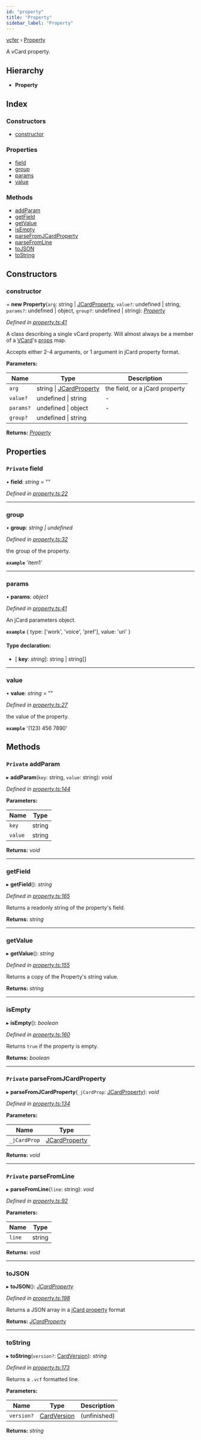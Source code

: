 ```yaml
---
id: "property"
title: "Property"
sidebar_label: "Property"
---
```


[vcfer](../index.md) › [Property](property.md)

A vCard property.

## Hierarchy

* **Property**

## Index

### Constructors

* [constructor](property.md#constructor)

### Properties

* [field](property.md#private-field)
* [group](property.md#group)
* [params](property.md#params)
* [value](property.md#value)

### Methods

* [addParam](property.md#private-addparam)
* [getField](property.md#getfield)
* [getValue](property.md#getvalue)
* [isEmpty](property.md#isempty)
* [parseFromJCardProperty](property.md#private-parsefromjcardproperty)
* [parseFromLine](property.md#private-parsefromline)
* [toJSON](property.md#tojson)
* [toString](property.md#tostring)

## Constructors

###  constructor

\+ **new Property**(`arg`: string | [JCardProperty](../index.md#jcardproperty), `value?`: undefined | string, `params?`: undefined | object, `group?`: undefined | string): *[Property](property.md)*

*Defined in [property.ts:41](https://github.com/mcpar-land/vcfer/blob/8cf5c99/src/property.ts#L41)*

A class describing a single vCard property.
Will almost always be a member of a
[VCard](vcard.md)'s [props](vcard.md#props) map.

Accepts either 2-4 arguments, or 1 argument in jCard property format.

**Parameters:**

Name | Type | Description |
------ | ------ | ------ |
`arg` | string &#124; [JCardProperty](../index.md#jcardproperty) | the field, or a jCard property |
`value?` | undefined &#124; string | - |
`params?` | undefined &#124; object | - |
`group?` | undefined &#124; string |   |

**Returns:** *[Property](property.md)*

## Properties

### `Private` field

• **field**: *string* = ""

*Defined in [property.ts:22](https://github.com/mcpar-land/vcfer/blob/8cf5c99/src/property.ts#L22)*

___

###  group

• **group**: *string | undefined*

*Defined in [property.ts:32](https://github.com/mcpar-land/vcfer/blob/8cf5c99/src/property.ts#L32)*

the group of the property.

**`example`** 'item1'

___

###  params

• **params**: *object*

*Defined in [property.ts:41](https://github.com/mcpar-land/vcfer/blob/8cf5c99/src/property.ts#L41)*

An jCard parameters object.

**`example`** 
{
	type: ['work', 'voice', 'pref'],
	value: 'uri'
}

#### Type declaration:

* \[ **key**: *string*\]: string | string[]

___

###  value

• **value**: *string* = ""

*Defined in [property.ts:27](https://github.com/mcpar-land/vcfer/blob/8cf5c99/src/property.ts#L27)*

the value of the property.

**`example`** '(123) 456 7890'

## Methods

### `Private` addParam

▸ **addParam**(`key`: string, `value`: string): *void*

*Defined in [property.ts:144](https://github.com/mcpar-land/vcfer/blob/8cf5c99/src/property.ts#L144)*

**Parameters:**

Name | Type |
------ | ------ |
`key` | string |
`value` | string |

**Returns:** *void*

___

###  getField

▸ **getField**(): *string*

*Defined in [property.ts:165](https://github.com/mcpar-land/vcfer/blob/8cf5c99/src/property.ts#L165)*

Returns a readonly string of the property's field.

**Returns:** *string*

___

###  getValue

▸ **getValue**(): *string*

*Defined in [property.ts:155](https://github.com/mcpar-land/vcfer/blob/8cf5c99/src/property.ts#L155)*

Returns a copy of the Property's string value.

**Returns:** *string*

___

###  isEmpty

▸ **isEmpty**(): *boolean*

*Defined in [property.ts:160](https://github.com/mcpar-land/vcfer/blob/8cf5c99/src/property.ts#L160)*

Returns `true` if the property is empty.

**Returns:** *boolean*

___

### `Private` parseFromJCardProperty

▸ **parseFromJCardProperty**(`_jCardProp`: [JCardProperty](../index.md#jcardproperty)): *void*

*Defined in [property.ts:134](https://github.com/mcpar-land/vcfer/blob/8cf5c99/src/property.ts#L134)*

**Parameters:**

Name | Type |
------ | ------ |
`_jCardProp` | [JCardProperty](../index.md#jcardproperty) |

**Returns:** *void*

___

### `Private` parseFromLine

▸ **parseFromLine**(`line`: string): *void*

*Defined in [property.ts:92](https://github.com/mcpar-land/vcfer/blob/8cf5c99/src/property.ts#L92)*

**Parameters:**

Name | Type |
------ | ------ |
`line` | string |

**Returns:** *void*

___

###  toJSON

▸ **toJSON**(): *[JCardProperty](../index.md#jcardproperty)*

*Defined in [property.ts:198](https://github.com/mcpar-land/vcfer/blob/8cf5c99/src/property.ts#L198)*

Returns a JSON array in a [jCard property](../index.md#jcardproperty) format

**Returns:** *[JCardProperty](../index.md#jcardproperty)*

___

###  toString

▸ **toString**(`version?`: [CardVersion](../index.md#cardversion)): *string*

*Defined in [property.ts:173](https://github.com/mcpar-land/vcfer/blob/8cf5c99/src/property.ts#L173)*

Returns a `.vcf` formatted line.

**Parameters:**

Name | Type | Description |
------ | ------ | ------ |
`version?` | [CardVersion](../index.md#cardversion) | (unfinished)  |

**Returns:** *string*
